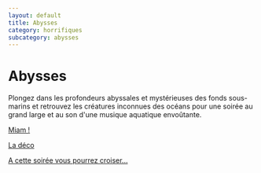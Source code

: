 ```yaml
---
layout: default
title: Abysses
category: horrifiques
subcategory: abysses
---
```


# Abysses

Plongez dans les profondeurs abyssales et mystérieuses des fonds sous-marins et retrouvez les créatures inconnues des océans pour une soirée au grand large et au son d'une musique aquatique envoûtante.

[Miam !](/pages/abysses/miam.html)

[La déco](/pages/abysses/deco.html)

[A cette soirée vous pourrez croiser...](/pages/abysses/deguisements.html)
